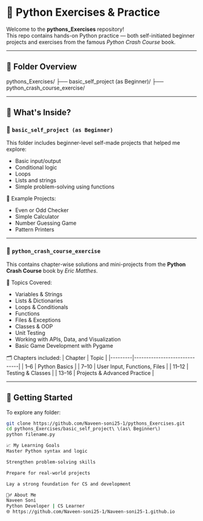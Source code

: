 # 🐍 Python Exercises & Practice

Welcome to the **pythons_Exercises** repository!  
This repo contains hands-on Python practice — both self-initiated beginner projects and exercises from the famous _Python Crash Course_ book.

---

## 📁 Folder Overview
pythons_Exercises/
├── basic_self_project (as Beginner)/
├── python_crash_course_exercise/


---

## 🧠 What's Inside?

### 🔹 `basic_self_project (as Beginner)`
This folder includes beginner-level self-made projects that helped me explore:

- Basic input/output
- Conditional logic
- Loops
- Lists and strings
- Simple problem-solving using functions

📌 Example Projects:
- Even or Odd Checker
- Simple Calculator
- Number Guessing Game
- Pattern Printers

---

### 🔹 `python_crash_course_exercise`
This contains chapter-wise solutions and mini-projects from the **Python Crash Course** book by *Eric Matthes*.

📘 Topics Covered:
- Variables & Strings
- Lists & Dictionaries
- Loops & Conditionals
- Functions
- Files & Exceptions
- Classes & OOP
- Unit Testing
- Working with APIs, Data, and Visualization
- Basic Game Development with Pygame

🗂️ Chapters included:
| Chapter | Topic                        |
|---------|------------------------------|
| 1–6     | Python Basics                |
| 7–10    | User Input, Functions, Files |
| 11–12   | Testing & Classes            |
| 13–16   | Projects & Advanced Practice |

---

## 🚀 Getting Started

To explore any folder:
```bash
git clone https://github.com/Naveen-soni25-1/pythons_Exercises.git
cd pythons_Exercises/basic_self_project\ \(as\ Beginner\)
python filename.py

📈 My Learning Goals
Master Python syntax and logic

Strengthen problem-solving skills

Prepare for real-world projects

Lay a strong foundation for CS and development

🙋‍♂️ About Me
Naveen Soni
Python Developer | CS Learner
🌐 https://github.com/Naveen-soni25-1/Naveen-soni25-1.github.io
